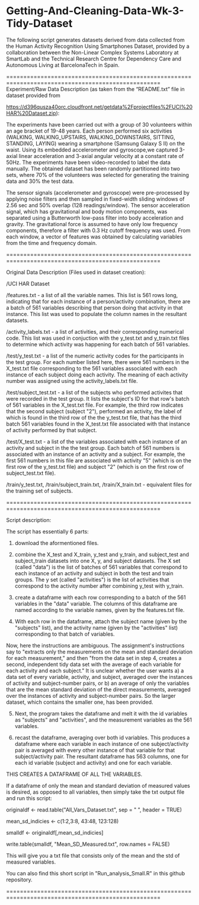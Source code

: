# Getting-And-Cleaning-Data-Wk-3-Tidy-Dataset

The following script generates datasets derived from data collected from the Human Activity Recognition Using Smartphones Dataset, provided by a collaboration between the Non-Linear Complex Systems Laboratory at SmartLab and the Technical Research Centre for Dependency Care and Autonomous Living at BarcelonaTech in Spain.

===================================================================================================
Experiment/Raw Data Description (as taken from the “README.txt” file in dataset provided from

https://d396qusza40orc.cloudfront.net/getdata%2Fprojectfiles%2FUCI%20HAR%20Dataset.zip):

The experiments have been carried out with a group of 30 volunteers within an age bracket of 19-48 years.
Each person performed six activities (WALKING, WALKING_UPSTAIRS, WALKING_DOWNSTAIRS, SITTING, STANDING, LAYING)
wearing a smartphone (Samsung Galaxy S II) on the waist. Using its embedded accelerometer and gyroscope,we captured 3-axial linear acceleration and 3-axial angular velocity at a constant rate of 50Hz. The experiments have been video-recorded to label the data manually. The obtained dataset has been randomly partitioned into two sets, where 70% of the volunteers was selected for generating the training data and 30% the test data. 

The sensor signals (accelerometer and gyroscope) were pre-processed by applying noise filters and then sampled in fixed-width sliding windows of 2.56 sec and 50% overlap (128 readings/window). The sensor acceleration signal, which has gravitational and body motion components, was separated using a Butterworth low-pass filter into body acceleration and gravity. The gravitational force is assumed to have only low frequency components, therefore a filter with 0.3 Hz cutoff frequency was used. From each window, a vector of features was obtained by calculating variables from the time and frequency domain.

===================================================================================================

Original Data Description (Files used in dataset creation):

/UCI HAR Dataset

/features.txt - a list of all the variable names. This list is 561 rows long, indicating that for each instance of a person/activity combination, there are a batch of 561 variables describing that person doing that activity in that instance. This list was used to populate the column names in the resultant datasets.

/activity_labels.txt - a list of activities, and their corresponding numerical code. This list was used in conjuction with the y_test.txt and y_train.txt files to determine which activity was happening for each batch of 561 variables.
	
/test/y_test.txt - a list of the numeric activity codes for the participants in the test group. For each number listed here, there were 561 numbers in the X_test.txt file corresponding to the 561 variables associated with each instance of each subject doing each activity. The meaning of each activity number was assigned using the activity_labels.txt file.
	
/test/subject_test.txt - a list of the subjects who performed activites that were recorded in the test group. It lists the subject's ID for that row's batch of 561 variables in the X_test.txt file. For example, the third row indicates that the second subject (subject "2"), performed an activity, the label of which is found in the third row of the the y_test.txt file, that has the third batch 561 variables found in the X_test.txt file associated with that instance of activity performed by that subject.
	
/test/X_test.txt - a list of the variables associated with each instance of an activity and subject in the the test group. Each batch of 561 numbers is associated with an instance of an activity and a subject. For example, the first 561 numbers in this file are associated with activity "5" (which is on the first row of the y_test.txt file) and subject "2" (which is on the first row of subject_test.txt file).
	
/train/y_test.txt, /train/subject_train.txt, /train/X_train.txt - equivalent files for the training set of subjects.

===================================================================================================

Script description:

The script has essentially 6 parts:

1) download the aformentioned files.

2) combine the X_test and X_train, y_test and y_train, and subject_test and subject_train datasets into one X, y, and subject datasets. The X set (called "data") is the list of batches of 561 variables that correspond to each instance of an activity and subject in both the test and train groups. The y set (called "activities") is the list of activities that correspond to the activity number after combining y_test with y_train.

3) create a dataframe with each row corresponding to a batch of the 561 variables in the "data" variable. The columns of this dataframe are named according to the variable names, given by the features.txt file.

4) With each row in the dataframe, attach the subject name (given by the "subjects" list), and the activity name (given by the "activities" list) corresponding to that batch of variables.

Now, here the instructions are ambiguous. The assignment's instructions say to "extracts only the measurements on the mean and standard deviation for each measurement," and then "from the data set in step 4, creates a second, independent tidy data set with the average of each variable for each activity and each subject." It is unclear whether the user wants a) a data set of every variable, activity, and subject, averaged over the instances of activity and subject-number pairs, or b) an average of only the variables that are the mean standard deviation of the direct measurements, averaged over the instances of activity and subject-number pairs. So the larger dataset, which contains the smaller one, has been provided.

5) Next, the program takes the dataframe and melt it with the id variables as "subjects" and "activities", and the measurement variables as the 561 variables.

6) recast the dataframe, averaging over both id variables. This produces a dataframe where each variable in each instance of one subject/activity pair is averaged with every other instance of that variable for that subject/activity pair. The resultant dataframe has 563 columns, one for each id variable (subject and activity) and one for each variable.

THIS CREATES A DATAFRAME OF ALL THE VARIABLES.

If a dataframe of only the mean and standard deviation of measured values is desired, as opposed to all variables, then simply take the txt output file and run this script:

originaldf <- read.table("All_Vars_Dataset.txt", sep = " ", header = TRUE)

mean_sd_indicies <- c(1:2,3:8, 43:48, 123:128)

smalldf <- originaldf[,mean_sd_indicies]

write.table(smalldf, "Mean_SD_Measured.txt", row.names = FALSE)

This will give you a txt file that consists only of the mean and the std of measured variables.

You can also find this short script in "Run_analysis_Small.R" in this github repository.

===================================================================================================

